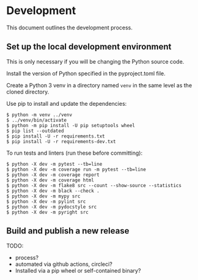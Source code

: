 # Development

This document outlines the development process.


## Set up the local development environment


This is only necessary if you will be changing the Python source code.

Install the version of Python specified in the pyproject.toml file.

Create a Python 3 venv in a directory named `venv` in the same level as the cloned directory.

Use pip to install and update the dependencies:

    $ python -m venv ../venv
    $ ../venv/bin/activate
    $ python -m pip install -U pip setuptools wheel
    $ pip list --outdated
    $ pip install -U -r requirements.txt
    $ pip install -U -r requirements-dev.txt

To run tests and linters (run these before committing):

    $ python -X dev -m pytest --tb=line
    $ python -X dev -m coverage run -m pytest --tb=line
    $ python -X dev -m coverage report
    $ python -X dev -m coverage html
    $ python -X dev -m flake8 src --count --show-source --statistics
    $ python -X dev -m black --check .
    $ python -X dev -m mypy src
    $ python -X dev -m pylint src
    $ python -X dev -m pydocstyle src
    $ python -X dev -m pyright src

## Build and publish a new release

TODO:
- process?
- automated via github actions, circleci?
- Installed via a pip wheel or self-contained binary?
